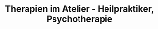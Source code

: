 ---
title: "Therapien im Atelier - Heilpraktiker, Psychotherapie"
url: /nienburg-weser/therapien-im-atelier-heilpraktiker-psychotherapie/
shop: Sanitätshaus
---